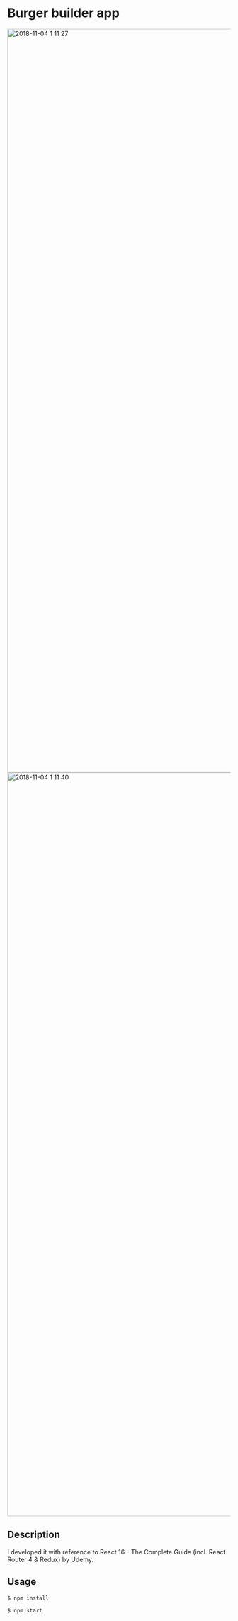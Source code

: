 Burger builder app
===
<img width="1678" alt="2018-11-04 1 11 27" src="https://user-images.githubusercontent.com/29084519/47954561-a6d47a80-dfce-11e8-86fa-1780b29a43cb.png">
<img width="1678" alt="2018-11-04 1 11 40" src="https://user-images.githubusercontent.com/29084519/47954563-a89e3e00-dfce-11e8-847a-f6ab7e273610.png">

## Description
I developed it with reference to React 16 - The Complete Guide (incl. React Router 4 & Redux) by Udemy.

## Usage

`$ npm install`

`$ npm start`
